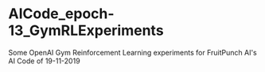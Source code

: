 # AICode_epoch-13_GymRLExperiments
Some OpenAI Gym Reinforcement Learning experiments for FruitPunch AI's AI Code of 19-11-2019

